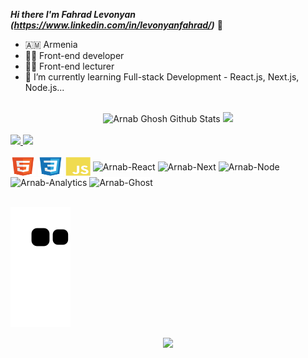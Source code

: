 ***Hi there I'm Fahrad Levonyan (https://www.linkedin.com/in/levonyanfahrad/)*** 👋

- 🇦🇲   Armenia
- 🥷🏽  Front-end developer
- 👨‍🏫  Front-end lecturer
- 🌱 I’m currently learning Full-stack Development - React.js, Next.js, Node.js...

 <br />
<div align="center"> 
 <img height="150em" alt = "Arnab Ghosh Github Stats" src="https://github-readme-stats.vercel.app/api?username=fahrad20&show_icons=true&theme=algolia&include_all_commits=true&count_private=true"/>
  <img height="150em" src="https://github-readme-stats.vercel.app/api/top-langs/?username=fahrad20&layout=compact&langs_count=5&theme=algolia"/>
</div>

<br />

<a href="https://www.linkedin.com/in/iamarnabghosh">
<img src="https://img.shields.io/badge/linkedin%20-%230077B5.svg?&style=for-the-badge&logo=linkedin&logoColor=white"/>
</a>
<a href="mailto:levonyanfahrad20@gmail.com"><img src="https://img.shields.io/badge/-Gmail-%23333?style=for-the-badge&logo=gmail&logoColor=white" target="_blank"></a>

 <br />

<div align="left"> 
  <div style="display: inline_block"><br>
    <img style="background: #fff" align="center" alt="Arnab-HTML" height="30" width="40" src="https://raw.githubusercontent.com/devicons/devicon/master/icons/html5/html5-original.svg">
    <img style="background: #fff" align="center" alt="Arnab-CSS" height="30" width="40" src="https://raw.githubusercontent.com/devicons/devicon/master/icons/css3/css3-original.svg">
    <img style="background: #fff" align="center" alt="Arnab-Js" height="30" width="40" src="https://raw.githubusercontent.com/devicons/devicon/master/icons/javascript/javascript-plain.svg">
    <img style="background: #fff" align="center" alt="Arnab-React" height="30" width="40" src="https://cdn.jsdelivr.net/gh/devicons/devicon/icons/react/react-original.svg">
    <img style="background: #fff" align="center" alt="Arnab-Next" height="30" width="40" src="https://cdn.jsdelivr.net/gh/devicons/devicon/icons/nextjs/nextjs-original.svg">
  <img style="background: #fff" align="center" alt="Arnab-Node" height="30" width="40" src="https://arnabghosh.me/img/logo-nodejs.png">
   <img style="background: #fff" align="center" alt="Arnab-Analytics" height="30" width="40" src="https://arnabghosh.me/img/analytics-logo.png">
   <img style="background: #fff" align="center" alt="Arnab-Ghost" height="30" width="40" src="https://arnabghosh.me/img/ghost-logo.png">
 </div>
</div>

<br />

![Snake animation](https://github.com/ghosharnab00/ghosharnab00/blob/output/github-contribution-grid-snake.svg)<div align="center">
![](https://komarev.com/ghpvc/?username=fahrad20&color=blueviolet&style=flat-square)
   </div>
